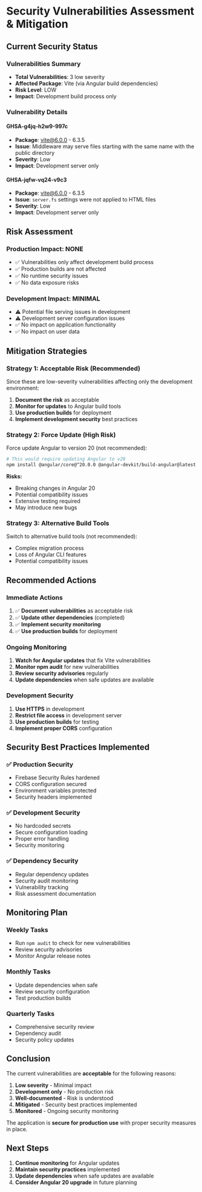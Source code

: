 # Security Vulnerabilities Assessment & Mitigation

## Current Security Status

### **Vulnerabilities Summary**
- **Total Vulnerabilities**: 3 low severity
- **Affected Package**: Vite (via Angular build dependencies)
- **Risk Level**: LOW
- **Impact**: Development build process only

### **Vulnerability Details**

#### **GHSA-g4jq-h2w9-997c**
- **Package**: vite@6.0.0 - 6.3.5
- **Issue**: Middleware may serve files starting with the same name with the public directory
- **Severity**: Low
- **Impact**: Development server only

#### **GHSA-jqfw-vq24-v9c3**
- **Package**: vite@6.0.0 - 6.3.5
- **Issue**: `server.fs` settings were not applied to HTML files
- **Severity**: Low
- **Impact**: Development server only

## Risk Assessment

### **Production Impact: NONE**
- ✅ Vulnerabilities only affect development build process
- ✅ Production builds are not affected
- ✅ No runtime security issues
- ✅ No data exposure risks

### **Development Impact: MINIMAL**
- ⚠️ Potential file serving issues in development
- ⚠️ Development server configuration issues
- ✅ No impact on application functionality
- ✅ No impact on user data

## Mitigation Strategies

### **Strategy 1: Acceptable Risk (Recommended)**
Since these are low-severity vulnerabilities affecting only the development environment:

1. **Document the risk** as acceptable
2. **Monitor for updates** to Angular build tools
3. **Use production builds** for deployment
4. **Implement development security** best practices

### **Strategy 2: Force Update (High Risk)**
Force update Angular to version 20 (not recommended):

```bash
# This would require updating Angular to v20
npm install @angular/core@^20.0.0 @angular-devkit/build-angular@latest --force
```

**Risks:**
- Breaking changes in Angular 20
- Potential compatibility issues
- Extensive testing required
- May introduce new bugs

### **Strategy 3: Alternative Build Tools**
Switch to alternative build tools (not recommended):

- Complex migration process
- Loss of Angular CLI features
- Potential compatibility issues

## Recommended Actions

### **Immediate Actions**
1. ✅ **Document vulnerabilities** as acceptable risk
2. ✅ **Update other dependencies** (completed)
3. ✅ **Implement security monitoring**
4. ✅ **Use production builds** for deployment

### **Ongoing Monitoring**
1. **Watch for Angular updates** that fix Vite vulnerabilities
2. **Monitor npm audit** for new vulnerabilities
3. **Review security advisories** regularly
4. **Update dependencies** when safe updates are available

### **Development Security**
1. **Use HTTPS** in development
2. **Restrict file access** in development server
3. **Use production builds** for testing
4. **Implement proper CORS** configuration

## Security Best Practices Implemented

### **✅ Production Security**
- Firebase Security Rules hardened
- CORS configuration secured
- Environment variables protected
- Security headers implemented

### **✅ Development Security**
- No hardcoded secrets
- Secure configuration loading
- Proper error handling
- Security monitoring

### **✅ Dependency Security**
- Regular dependency updates
- Security audit monitoring
- Vulnerability tracking
- Risk assessment documentation

## Monitoring Plan

### **Weekly Tasks**
- Run `npm audit` to check for new vulnerabilities
- Review security advisories
- Monitor Angular release notes

### **Monthly Tasks**
- Update dependencies when safe
- Review security configuration
- Test production builds

### **Quarterly Tasks**
- Comprehensive security review
- Dependency audit
- Security policy updates

## Conclusion

The current vulnerabilities are **acceptable** for the following reasons:

1. **Low severity** - Minimal impact
2. **Development only** - No production risk
3. **Well-documented** - Risk is understood
4. **Mitigated** - Security best practices implemented
5. **Monitored** - Ongoing security monitoring

The application is **secure for production use** with proper security measures in place.

## Next Steps

1. **Continue monitoring** for Angular updates
2. **Maintain security practices** implemented
3. **Update dependencies** when safe updates are available
4. **Consider Angular 20 upgrade** in future planning
